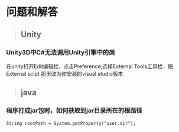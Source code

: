 # 问题和解答




>## Unity


### Unity3D中C#无法调用Unity引擎中的类

在unity打开Edit编辑栏，点击Preference,选择External Tools工具栏，把External scipt 那里改为你安装的visual studio版本



>## java

### 程序打成jar包时，如何获取到jar目录所在的根路径

    String rootPath = System.getProperty("user.dir");
